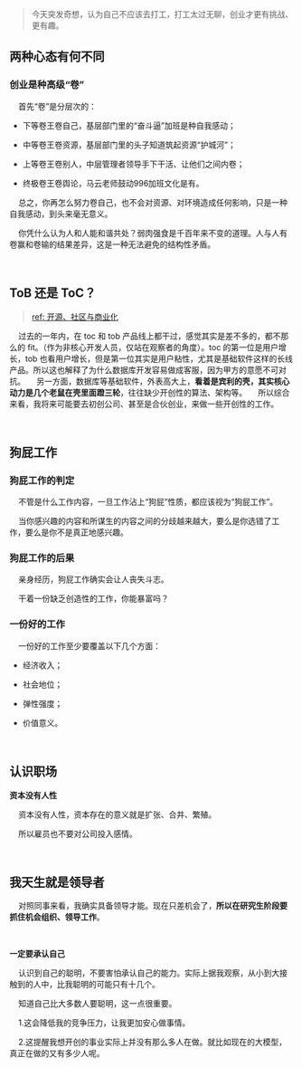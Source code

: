 > 今天突发奇想，认为自己不应该去打工，打工太过无聊，创业才更有挑战、更有趣。

## 两种心态有何不同

### 创业是种高级“卷”

    首先“卷”是分层次的：

- 下等卷王卷自己，基层部门里的“奋斗逼”加班是种自我感动；

- 中等卷王卷资源，基层部门里的头子知道筑起资源“护城河”；

- 上等卷王卷别人，中层管理者领导手下干活、让他们之间内卷；

- 终极卷王卷舆论，马云老师鼓动996加班文化是有。

    总之，你再怎么努力卷自己，也不会对资源、对环境造成任何影响，只是一种自我感动，到头来毫无意义。

    你凭什么认为人和人能和谐共处？弱肉强食是千百年来不变的道理。人与人有卷赢和卷输的结果差异，这是一种无法避免的结构性矛盾。

    

## ToB 还是 ToC？

> [ref: 开源、社区与商业化](https://zhuanlan.zhihu.com/p/623850781 )

    过去的一年内，在 toc 和 tob 产品线上都干过，感觉其实是差不多的，都不那么的 fit。（作为非核心开发人员，仅站在观察者的角度）。toc 的第一位是用户增长，tob 也看用户增长，但是第一位其实是用户粘性，尤其是基础软件这样的长线产品。所以这也解释了为什么数据库开发容易做成客服，因为甲方的意愿不可对抗。
    另一方面，数据库等基础软件，外表高大上，**看着是宾利的壳，其实核心动力是几个老鼠在壳里面蹬三轮**，往往缺少开创性的算法、架构等。
    所以综合来看，我将来可能要去初创公司、甚至是合伙创业，来做一些开创性的工作。

    

## 狗屁工作

### 狗屁工作的判定

    不管是什么工作内容，一旦工作沾上“狗屁”性质，都应该视为“狗屁工作”。

    当你感兴趣的内容和所谋生的内容之间的分歧越来越大，要么是你选错了工作，要么是你不是真正地感兴趣。

### 狗屁工作的后果

    亲身经历，狗屁工作确实会让人丧失斗志。

    干着一份缺乏创造性的工作，你能暴富吗？

### 一份好的工作

    一份好的工作至少要覆盖以下几个方面：

- 经济收入；

- 社会地位；

- 弹性强度；

- 价值意义。

    

## 认识职场

**资本没有人性**

    资本没有人性，资本存在的意义就是扩张、合并、繁殖。

    所以雇员也不要对公司投入感情。

    

## 我天生就是领导者

    对照同事来看，我确实具备领导才能。现在只差机会了，**所以在研究生阶段要抓住机会组织、领导工作**。

    

**一定要承认自己**

    认识到自己的聪明，不要害怕承认自己的能力。实际上据我观察，从小到大接触到的人中，比我聪明的可能只有十几个。

    知道自己比大多数人要聪明，这一点很重要。

    1.这会降低我的竞争压力，让我更加安心做事情。

    2.这提醒我想开创的事业实际上并没有那么多人在做。就比如现在的大模型，真正在做的又有多少人呢。
